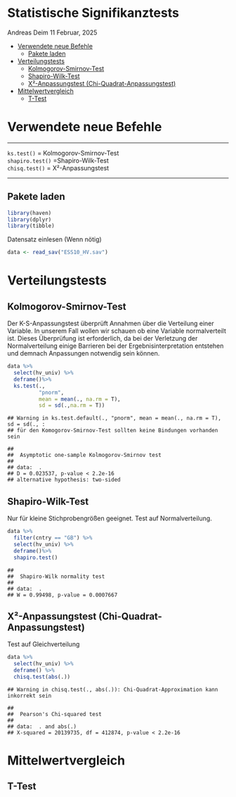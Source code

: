 Statistische Signifikanztests
================
Andreas Deim
11 Februar, 2025

- [Verwendete neue Befehle](#verwendete-neue-befehle)
  - [Pakete laden](#pakete-laden)
- [Verteilungstests](#verteilungstests)
  - [Kolmogorov-Smirnov-Test](#kolmogorov-smirnov-test)
  - [Shapiro-Wilk-Test](#shapiro-wilk-test)
  - [X²-Anpassungstest
    (Chi-Quadrat-Anpassungstest)](#x²-anpassungstest-chi-quadrat-anpassungstest)
- [Mittelwertvergleich](#mittelwertvergleich)
  - [T-Test](#t-test)

# Verwendete neue Befehle

------------------------------------------------------------------------

`ks.test()` = Kolmogorov-Smirnov-Test  
`shapiro.test()` =Shapiro-Wilk-Test  
`chisq.test()` = X²-Anpassungstest

------------------------------------------------------------------------

## Pakete laden

``` r
library(haven)
library(dplyr)
library(tibble)
```

Datensatz einlesen (Wenn nötig)

``` r
data <- read_sav("ESS10_HV.sav") 
```

# Verteilungstests

## Kolmogorov-Smirnov-Test

Der K-S-Anpassungstest überprüft Annahmen über die Verteilung einer
Variable. In unserem Fall wollen wir schauen ob eine Variable
normalverteilt ist. Dieses Überprüfung ist erforderlich, da bei der
Verletzung der Normalverteilung einige Barrieren bei der
Ergebnisinterpretation entstehen und demnach Anpassungen notwendig sein
können.

``` r
data %>%
  select(hv_univ) %>%
  deframe()%>%
  ks.test(.,
          "pnorm",
          mean = mean(., na.rm = T),
          sd = sd(.,na.rm = T))
```

    ## Warning in ks.test.default(., "pnorm", mean = mean(., na.rm = T), sd = sd(., :
    ## für den Komogorov-Smirnov-Test sollten keine Bindungen vorhanden sein

    ## 
    ##  Asymptotic one-sample Kolmogorov-Smirnov test
    ## 
    ## data:  .
    ## D = 0.023537, p-value < 2.2e-16
    ## alternative hypothesis: two-sided

## Shapiro-Wilk-Test

Nur für kleine Stichprobengrößen geeignet. Test auf Normalverteilung.

``` r
data %>%
  filter(cntry == "GB") %>%
  select(hv_univ) %>%
  deframe()%>%
  shapiro.test()
```

    ## 
    ##  Shapiro-Wilk normality test
    ## 
    ## data:  .
    ## W = 0.99498, p-value = 0.0007667

## X²-Anpassungstest (Chi-Quadrat-Anpassungstest)

Test auf Gleichverteilung

``` r
data %>%
  select(hv_univ) %>%
  deframe() %>%
  chisq.test(abs(.))
```

    ## Warning in chisq.test(., abs(.)): Chi-Quadrat-Approximation kann inkorrekt sein

    ## 
    ##  Pearson's Chi-squared test
    ## 
    ## data:  . and abs(.)
    ## X-squared = 20139735, df = 412874, p-value < 2.2e-16

# Mittelwertvergleich

## T-Test
